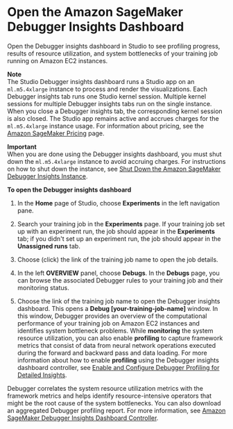 # Open the Amazon SageMaker Debugger Insights Dashboard<a name="debugger-on-studio-insights"></a>

Open the Debugger insights dashboard in Studio to see profiling progress, results of resource utilization, and system bottlenecks of your training job running on Amazon EC2 instances\.

**Note**  
The Studio Debugger insights dashboard runs a Studio app on an `ml.m5.4xlarge` instance to process and render the visualizations\. Each Debugger insights tab runs one Studio kernel session\. Multiple kernel sessions for multiple Debugger insights tabs run on the single instance\. When you close a Debugger insights tab, the corresponding kernel session is also closed\. The Studio app remains active and accrues charges for the `ml.m5.4xlarge` instance usage\. For information about pricing, see the [Amazon SageMaker Pricing](https://aws.amazon.com/sagemaker/pricing/) page\.

**Important**  
When you are done using the Debugger insights dashboard, you must shut down the `ml.m5.4xlarge` instance to avoid accruing charges\. For instructions on how to shut down the instance, see [Shut Down the Amazon SageMaker Debugger Insights Instance](debugger-on-studio-insights-close.md)\.

**To open the Debugger insights dashboard**

1. In the **Home** page of Studio, choose **Experiments** in the left navigation pane\.

1. Search your training job in the **Experiments** page\. If your training job set up with an experiment run, the job should appear in the **Experiments** tab; if you didn't set up an experiment run, the job should appear in the **Unassigned runs** tab\.

1. Choose \(click\) the link of the training job name to open the job details\.

1. In the left **OVERVIEW** panel, choose **Debugs**\. In the **Debugs** page, you can browse the associated Debugger rules to your training job and their monitoring status\.

1. Choose the link of the training job name to open the Debugger insights dashboard\. This opens a **Debug \[your\-training\-job\-name\]** window\. In this window, Debugger provides an overview of the computational performance of your training job on Amazon EC2 instances and identifies system bottleneck problems\. While **monitoring** the system resource utilization, you can also enable **profiling** to capture framework metrics that consist of data from neural network operations executed during the forward and backward pass and data loading\. For more information about how to enable **profiling** using the Debugger insights dashboard controller, see [Enable and Configure Debugger Profiling for Detailed Insights](debugger-on-studio-insights-controllers.md#debugger-on-studio-insights-update-config)\. 

Debugger correlates the system resource utilization metrics with the framework metrics and helps identify resource\-intensive operators that might be the root cause of the system bottlenecks\. You can also download an aggregated Debugger profiling report\. For more information, see [Amazon SageMaker Debugger Insights Dashboard Controller](debugger-on-studio-insights-controllers.md)\.